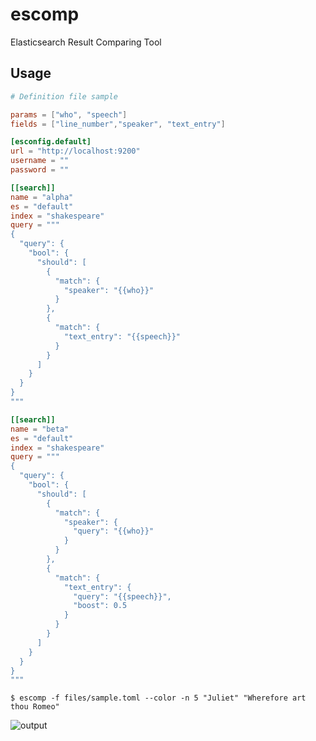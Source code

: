 # escomp

Elasticsearch Result Comparing Tool

## Usage

```toml
# Definition file sample

params = ["who", "speech"]
fields = ["line_number","speaker", "text_entry"]

[esconfig.default]
url = "http://localhost:9200"
username = ""
password = ""

[[search]]
name = "alpha"
es = "default"
index = "shakespeare"
query = """
{
  "query": {
    "bool": {
      "should": [
        {
          "match": {
            "speaker": "{{who}}"
          }
        },
        {
          "match": {
            "text_entry": "{{speech}}"
          }
        }
      ]
    }
  }
}
"""

[[search]]
name = "beta"
es = "default"
index = "shakespeare"
query = """
{
  "query": {
    "bool": {
      "should": [
        {
          "match": {
            "speaker": {
              "query": "{{who}}"
            }
          }
        },
        {
          "match": {
            "text_entry": {
              "query": "{{speech}}",
              "boost": 0.5
            }
          }
        }
      ]
    }
  }
}
"""
```

```shell
$ escomp -f files/sample.toml --color -n 5 "Juliet" "Wherefore art thou Romeo"
```

![output](https://user-images.githubusercontent.com/60764129/165378810-65358fac-0702-46ff-b692-54e31c30120e.png)